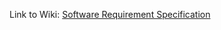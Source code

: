 Link to Wiki: [Software Requirement Specification](https://github.com/DekaAthlos/TINF19C-ModellingWizard/wiki/1.-Software-Requirements--Specification)
